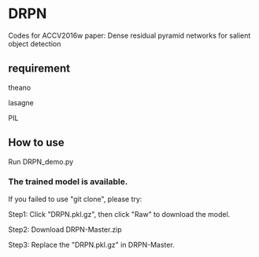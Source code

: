 # DRPN
Codes for ACCV2016w paper: Dense residual pyramid networks for salient object detection

## requirement

theano

lasagne

PIL
## How to use
Run DRPN_demo.py


### The trained model is available.
If you failed to use "git clone", please try:

Step1: Click "DRPN.pkl.gz", then click "Raw" to download the model.

Step2: Download DRPN-Master.zip

Step3: Replace the "DRPN.pkl.gz" in DRPN-Master.
